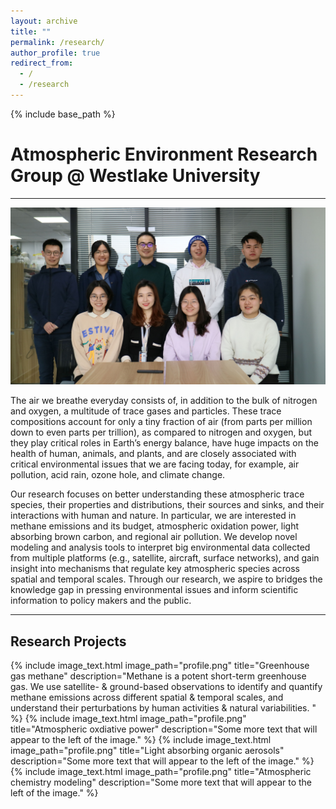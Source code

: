 ```yaml
---
layout: archive
title: ""
permalink: /research/
author_profile: true
redirect_from:
  - /
  - /research
---
```


{% include base_path %}

# Atmospheric Environment Research Group @ Westlake University 
---
<img src='/images/group/Group.JPG'> 

The air we breathe everyday consists of, in addition to the bulk of nitrogen and oxygen, a multitude of trace gases and particles. These trace compositions account for only a tiny fraction of air (from parts per million down to even parts per trillion), as compared to nitrogen and oxygen, but they play critical roles in Earth’s energy balance, have huge impacts on the health of human, animals, and plants, and are closely associated with critical environmental issues that we are facing today, for example, air pollution, acid rain, ozone hole, and climate change.

Our research focuses on better understanding these atmospheric trace species, their properties and distributions, their sources and sinks, and their interactions with human and nature. In particular, we are interested in methane emissions and its budget, atmospheric oxidation power, light absorbing brown carbon, and regional air pollution. We develop novel modeling and analysis tools to interpret big environmental data collected from multiple platforms (e.g., satellite, aircraft, surface networks), and gain insight into mechanisms that regulate key atmospheric species across spatial and temporal scales. Through our research, we aspire to bridges the knowledge gap in pressing environmental issues and inform scientific information to policy makers and the public. 

*********************************************
## Research Projects
{% include image_text.html image_path="profile.png" title="Greenhouse gas methane" description="Methane is a potent short-term greenhouse gas. We use satellite- & ground-based observations to identify and quantify methane emissions across different spatial & temporal scales, and understand their perturbations by human activities & natural variabilities. " %}
{% include image_text.html image_path="profile.png" title="Atmospheric oxdiative power" description="Some more text that will appear to the left of the image." %}
{% include image_text.html image_path="profile.png" title="Light absorbing organic aerosols" description="Some more text that will appear to the left of the image." %}
{% include image_text.html image_path="profile.png" title="Atmospheric chemistry modeling" description="Some more text that will appear to the left of the image." %}


